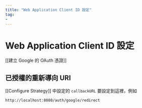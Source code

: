 ```yaml
---
title: "Web Application Client ID 設定"
tag: 
- 
---
```

# Web Application Client ID 設定
[[建立 Google 的 OAuth 憑證]]
## 已授權的重新導向 URI
[[Configure Strategy]] 中設定的 `callbackURL` 要設定到這裡，例如
```
http://localhost:8080/auth/google/redirect
```
